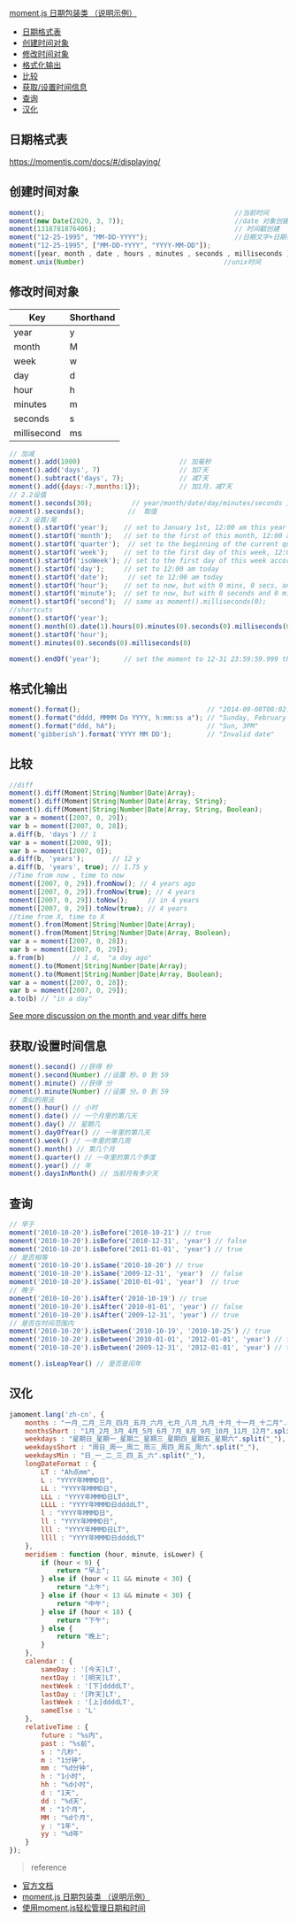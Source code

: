 [moment.js 日期包装类 （说明示例）](#top)

- [日期格式表](#%E6%97%A5%E6%9C%9F%E6%A0%BC%E5%BC%8F%E8%A1%A8)
- [创建时间对象](#%E5%88%9B%E5%BB%BA%E6%97%B6%E9%97%B4%E5%AF%B9%E8%B1%A1)
- [修改时间对象](#%E4%BF%AE%E6%94%B9%E6%97%B6%E9%97%B4%E5%AF%B9%E8%B1%A1)
- [格式化输出](#%E6%A0%BC%E5%BC%8F%E5%8C%96%E8%BE%93%E5%87%BA)
- [比较](#%E6%AF%94%E8%BE%83)
- [获取/设置时间信息](#%E8%8E%B7%E5%8F%96%E8%AE%BE%E7%BD%AE%E6%97%B6%E9%97%B4%E4%BF%A1%E6%81%AF)
- [查询](#%E6%9F%A5%E8%AF%A2)
- [汉化](#%E6%B1%89%E5%8C%96)

## 日期格式表

https://momentjs.com/docs/#/displaying/

## 创建时间对象

```javascript
moment();                                                //当前时间
moment(new Date(2020, 3, 7));                            //date 对象创建
moment(1318781876406);                                   // 时间戳创建
moment("12-25-1995", "MM-DD-YYYY");                      //日期文字+日期格式
moment("12-25-1995", ["MM-DD-YYYY", "YYYY-MM-DD"]);
moment([year, month , date , hours , minutes , seconds , milliseconds ]);    //数组创建
moment.unix(Number)　　　　　　　　　　　　　　            //unix时间
```

## 修改时间对象

Key|Shorthand
---|---
year|y
month|M
week|w
day|d
hour|h
minutes|m
seconds|s
millisecond|ms

```javascript
// 加减
moment().add(1000)                         // 加毫秒
moment().add('days', 7)                    // 加7天
moment().subtract('days', 7);              // 减7天
moment().add({days:-7,months:1});          // 加1月，减7天
// 2.2设值
moment().seconds(30);          // year/month/date/day/minutes/seconds 方法
moment().seconds();           //  取值
//2.3 设首/尾
moment().startOf('year');    // set to January 1st, 12:00 am this year
moment().startOf('month');   // set to the first of this month, 12:00 am
moment().startOf('quarter');  // set to the beginning of the current quarter, 1st day of months, 12:00 am
moment().startOf('week');    // set to the first day of this week, 12:00 am
moment().startOf('isoWeek'); // set to the first day of this week according to ISO 8601, 12:00 am
moment().startOf('day');     // set to 12:00 am today
moment().startOf('date');     // set to 12:00 am today
moment().startOf('hour');    // set to now, but with 0 mins, 0 secs, and 0 ms
moment().startOf('minute');  // set to now, but with 0 seconds and 0 milliseconds
moment().startOf('second');  // same as moment().milliseconds(0);
//shortcuts
moment().startOf('year');
moment().month(0).date(1).hours(0).minutes(0).seconds(0).milliseconds(0);
moment().startOf('hour');
moment().minutes(0).seconds(0).milliseconds(0)

moment().endOf('year');      // set the moment to 12-31 23:59:59.999 this year
```

## 格式化输出

```javascript
moment().format();                                // "2014-09-08T08:02:17-05:00" (ISO 8601, no fractional seconds)
moment().format("dddd, MMMM Do YYYY, h:mm:ss a"); // "Sunday, February 14th 2010, 3:25:50 pm"
moment().format("ddd, hA");                       // "Sun, 3PM"
moment('gibberish').format('YYYY MM DD');         // "Invalid date"
```

## 比较

```javascript
//diff
moment().diff(Moment|String|Number|Date|Array);
moment().diff(Moment|String|Number|Date|Array, String);
moment().diff(Moment|String|Number|Date|Array, String, Boolean);
var a = moment([2007, 0, 29]);
var b = moment([2007, 0, 28]);
a.diff(b, 'days') // 1
var a = moment([2008, 9]);
var b = moment([2007, 0]);
a.diff(b, 'years');       // 12 y
a.diff(b, 'years', true); // 1.75 y
//Time from now , time to now
moment([2007, 0, 29]).fromNow(); // 4 years ago
moment([2007, 0, 29]).fromNow(true); // 4 years
moment([2007, 0, 29]).toNow();     // in 4 years
moment([2007, 0, 29]).toNow(true); // 4 years
//time from X, time to X
moment().from(Moment|String|Number|Date|Array);
moment().from(Moment|String|Number|Date|Array, Boolean);
var a = moment([2007, 0, 28]);
var b = moment([2007, 0, 29]);
a.from(b)       // 1 d,  "a day ago"
moment().to(Moment|String|Number|Date|Array);
moment().to(Moment|String|Number|Date|Array, Boolean);
var a = moment([2007, 0, 28]);
var b = moment([2007, 0, 29]);
a.to(b) // "in a day"
```

[See more discussion on the month and year diffs here](https://github.com/moment/moment/pull/571)

## 获取/设置时间信息

```javascript
moment().second() //获得 秒
moment().second(Number) //设置 秒。0 到 59
moment().minute() //获得 分
moment().minute(Number) //设置 分。0 到 59
// 类似的用法
moment().hour() // 小时
moment().date() // 一个月里的第几天
moment().day() // 星期几
moment().dayOfYear() // 一年里的第几天
moment().week() // 一年里的第几周
moment().month() // 第几个月
moment().quarter() // 一年里的第几个季度
moment().year() // 年
moment().daysInMonth() // 当前月有多少天
```

## 查询

```javascript
// 早于
moment('2010-10-20').isBefore('2010-10-21') // true
moment('2010-10-20').isBefore('2010-12-31', 'year') // false
moment('2010-10-20').isBefore('2011-01-01', 'year') // true
// 是否相等
moment('2010-10-20').isSame('2010-10-20') // true
moment('2010-10-20').isSame('2009-12-31', 'year')  // false
moment('2010-10-20').isSame('2010-01-01', 'year')  // true
// 晚于
moment('2010-10-20').isAfter('2010-10-19') // true
moment('2010-10-20').isAfter('2010-01-01', 'year') // false
moment('2010-10-20').isAfter('2009-12-31', 'year') // true
// 是否在时间范围内
moment('2010-10-20').isBetween('2010-10-19', '2010-10-25') // true
moment('2010-10-20').isBetween('2010-01-01', '2012-01-01', 'year') // false
moment('2010-10-20').isBetween('2009-12-31', '2012-01-01', 'year') // true

moment().isLeapYear() // 是否是闰年
````

## 汉化

```javascript
jamoment.lang('zh-cn', {
    months : "一月_二月_三月_四月_五月_六月_七月_八月_九月_十月_十一月_十二月".split("_"),
    monthsShort : "1月_2月_3月_4月_5月_6月_7月_8月_9月_10月_11月_12月".split("_"),
    weekdays : "星期日_星期一_星期二_星期三_星期四_星期五_星期六".split("_"),
    weekdaysShort : "周日_周一_周二_周三_周四_周五_周六".split("_"),
    weekdaysMin : "日_一_二_三_四_五_六".split("_"),
    longDateFormat : {
        LT : "Ah点mm",
        L : "YYYY年MMMD日",
        LL : "YYYY年MMMD日",
        LLL : "YYYY年MMMD日LT",
        LLLL : "YYYY年MMMD日ddddLT",
        l : "YYYY年MMMD日",
        ll : "YYYY年MMMD日",
        lll : "YYYY年MMMD日LT",
        llll : "YYYY年MMMD日ddddLT"
    },
    meridiem : function (hour, minute, isLower) {
        if (hour < 9) {
            return "早上";
        } else if (hour < 11 && minute < 30) {
            return "上午";
        } else if (hour < 13 && minute < 30) {
            return "中午";
        } else if (hour < 18) {
            return "下午";
        } else {
            return "晚上";
        }
    },
    calendar : {
        sameDay : '[今天]LT',
        nextDay : '[明天]LT',
        nextWeek : '[下]ddddLT',
        lastDay : '[昨天]LT',
        lastWeek : '[上]ddddLT',
        sameElse : 'L'
    },
    relativeTime : {
        future : "%s内",
        past : "%s前",
        s : "几秒",
        m : "1分钟",
        mm : "%d分钟",
        h : "1小时",
        hh : "%d小时",
        d : "1天",
        dd : "%d天",
        M : "1个月",
        MM : "%d个月",
        y : "1年",
        yy : "%d年"
    }
});
```

> reference
- [官方文档](http://momentjs.com/docs)
- [moment.js 日期包装类 （说明示例）](https://www.cnblogs.com/geniusxjq/p/4287158.html)
- [使用moment.js轻松管理日期和时间](https://blog.csdn.net/wulex/article/details/80402036)
